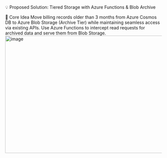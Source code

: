 💡 Proposed Solution: Tiered Storage with Azure Functions & Blob Archive

🧠 Core Idea
Move billing records older than 3 months from Azure Cosmos DB to Azure Blob Storage (Archive Tier) while maintaining seamless access via existing APIs. Use Azure Functions to intercept read requests for archived data and serve them from Blob Storage.
<img width="734" height="377" alt="image" src="https://github.com/user-attachments/assets/2a964f77-1f15-4e17-9bdf-10fc13390edd" />



